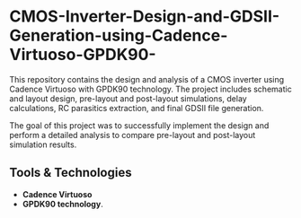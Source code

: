 # CMOS-Inverter-Design-and-GDSII-Generation-using-Cadence-Virtuoso-GPDK90-
This repository contains the design and analysis of a CMOS inverter using Cadence Virtuoso with GPDK90 technology. The project includes schematic and layout design, pre-layout and post-layout simulations, delay calculations, RC parasitics extraction, and final GDSII file generation.


The goal of this project was to successfully implement the design and perform a detailed analysis to compare pre-layout and post-layout simulation results.

## Tools & Technologies
- **Cadence Virtuoso** 
- **GPDK90 technology**.

